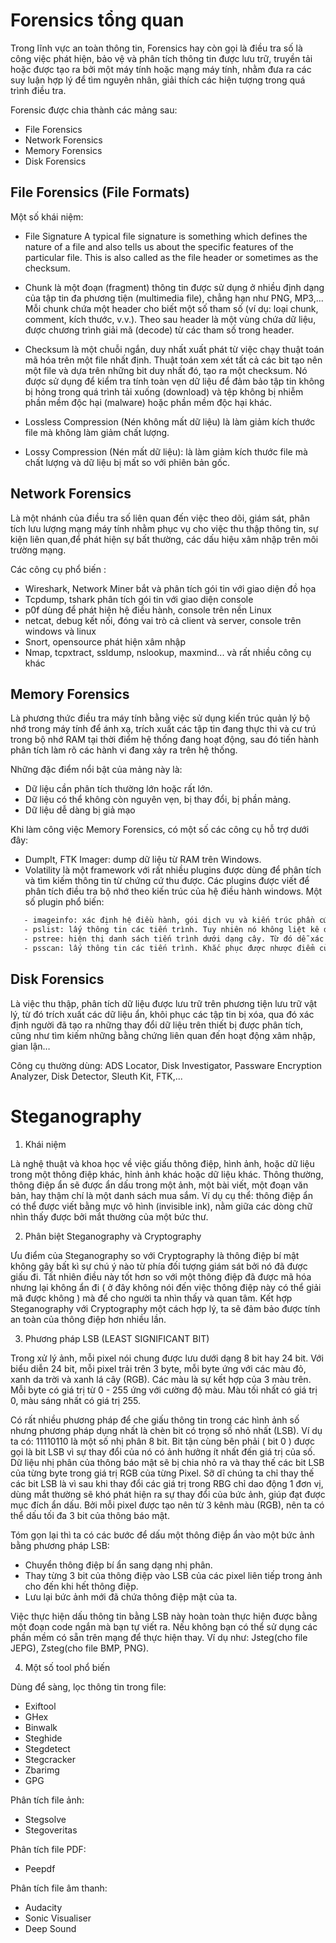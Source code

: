 #  Forensics tổng quan

Trong lĩnh vực an toàn thông tin, Forensics hay còn gọi là điều tra số là công việc phát hiện, bảo vệ và phân tích thông tin được lưu trữ, truyền tải hoặc được tạo ra bởi một máy tính hoặc mạng máy tính, nhằm đưa ra các suy luận hợp lý để tìm nguyên nhân, giải thích các hiện tượng trong quá trình điều tra.

Forensic được chia thành các mảng sau:

- File Forensics
- Network Forensics
- Memory Forensics
- Disk Forensics

## File Forensics (File Formats)

Một số khái niệm:

- File Signature
A typical file signature is something which defines the nature of a file and also tells us about the specific features of the particular file. This is also called as the file header or sometimes as the checksum.
- Chunk là một đoạn (fragment) thông tin được sử dụng ở nhiều định dạng của tập tin đa phương tiện (multimedia file), chẳng hạn như PNG, MP3,... Mỗi chunk chứa một header cho biết một số tham số (ví dụ: loại chunk, comment, kích thước, v.v.). Theo sau header là một vùng chứa dữ liệu, được chương trình giải mã (decode) từ các tham số trong header.

- Checksum  là một chuỗi ngắn, duy nhất xuất phát từ việc chạy thuật toán mã hóa trên một file nhất định. Thuật toán xem xét tất cả các bit tạo nên một file và dựa trên những bit duy nhất đó, tạo ra một checksum. Nó được sử dụng để kiểm tra tính toàn vẹn dữ liệu để đảm bảo tập tin không bị hỏng trong quá trình tải xuống (download) và tệp không bị nhiễm phần mềm độc hại (malware) hoặc phần mềm độc hại khác.

- Lossless Compression (Nén không mất dữ liệu) là làm giảm kích thước file mà không làm giảm chất lượng.

- Lossy Compression (Nén mất dữ liệu): là làm giảm kích thước file mà chất lượng và dữ liệu bị mất so với phiên bản gốc.

## Network Forensics

Là một nhánh của điều tra số liên quan đến việc theo dõi, giám sát, phân tích lưu lượng mạng máy tính nhằm phục vụ cho việc thu thập thông tin, sự kiện liên quan,để phát hiện sự bất thường, các dấu hiệu xâm nhập trên môi trường mạng.

Các công cụ phổ biến :

- Wireshark, Network Miner bắt và phân tích gói tin với giao diện đồ họa
- Tcpdump, tshark phân tích gói tin với giao diện console
- p0f dùng để phát hiện hệ điều hành, console trên nền Linux
- netcat, debug kết nối, đóng vai trò cả client và server, console trên windows và linux
- Snort, opensource phát hiện xâm nhập
- Nmap, tcpxtract, ssldump, nslookup, maxmind... và rất nhiều công cụ khác

## Memory Forensics

Là phương thức điều tra máy tính bằng việc sử dụng kiến trúc quản lý bộ nhớ trong máy tính để ánh xạ, trích xuất các tập tin đang thực thi và cư trú trong bộ nhớ RAM tại thời điểm hệ thống đang hoạt động, sau đó tiến hành phân tích làm rõ các hành vi đang xảy ra trên hệ thống.

Những đặc điểm nổi bật của mảng này là:

- Dữ liệu cần phân tích thường lớn hoặc rất lớn.
- Dữ liệu có thể không còn nguyên vẹn, bị thay đổi, bị phần mảng.
- Dữ liệu dễ dàng bị giả mạo

Khi làm công việc Memory Forensics, có một số các công cụ hỗ trợ dưới đây:

- DumpIt, FTK Imager: dump dữ liệu từ RAM trên Windows.
- Volatility là một framework với rất nhiều plugins được dùng để phân tích và tìm kiếm thông tin từ chứng cứ thu được. Các plugins được viết để phân tích điều tra bộ nhớ theo kiến trúc của hệ điều hành windows. Một số plugin phổ biến:
~~~txt
   - imageinfo: xác định hệ điều hành, gói dịch vụ và kiến trúc phần cứng(32 hoặc 64 bit).
   - pslist: lấy thông tin các tiến trình. Tuy nhiên nó không liệt kê được các tiến trình ẩn hoặc bị kết thúc.
   - pstree: hiện thị danh sách tiến trình dưới dạng cây. Từ đó dễ xác định được tiến trình cha, con. Nhược điểm cũng giống như câu lệnh pslist.
   - psscan: lấy thông tin các tiến trình. Khắc phục được nhược điểm của hai câu lệnh trên.

~~~


## Disk Forensics

Là việc thu thập, phân tích dữ liệu được lưu trữ trên phương tiện lưu trữ vật lý, từ đó trích xuất các dữ liệu ẩn, khôi phục các tập tin bị xóa, qua đó xác định người đã tạo ra những thay đổi dữ liệu trên thiết bị được phân tích, cũng như tìm kiếm những bằng chứng liên quan đến hoạt động xâm nhập, gian lận…

Công cụ thường dùng: ADS Locator, Disk Investigator, Passware Encryption Analyzer, Disk Detector, Sleuth Kit, FTK,... 

# Steganography

1. Khái niệm

Là nghệ thuật và khoa học về việc giấu thông điệp, hình ảnh, hoặc dữ liệu trong một thông điệp khác, hỉnh ảnh khác hoặc dữ liệu khác. Thông thường, thông điệp ẩn sẽ được ẩn dấu trong một ảnh, một bài viết, một đoạn văn bản, hay thậm chí là một danh sách mua sắm. Ví dụ cụ thể: thông điệp ẩn có thể được viết bằng mực vô hình (invisible ink), nằm giữa các dòng chữ nhìn thấy được bởi mắt thường của một bức thư.

2. Phân biệt Steganography và Cryptography

Ưu điểm của Steganography so với Cryptography là thông điệp bí mật không gây bất kì sự chú ý nào từ phía đối tượng giám sát bởi nó đã được giấu đi. Tất nhiên điều này tốt hơn so với một thông điệp đã được mã hóa nhưng lại không ẩn đi ( ở đây không nói đến việc thông điệp này có thể giải mã được không ) mà để cho người ta nhìn thấy và quan tâm.
Kết hợp Steganography với Cryptography một cách hợp lý, ta sẽ đảm bảo được tính an toàn của thông điệp hơn nhiều lần.

3. Phương pháp LSB (LEAST SIGNIFICANT BIT) 
 
 Trong xử lý ảnh, mỗi pixel nói chung được lưu dưới dạng 8 bit hay 24 bit. Với biểu diễn 24 bit, mỗi pixel trải trên 3 byte, mỗi byte ứng với các màu đỏ, xanh da trời và xanh lá cây (RGB). Các màu là sự kết hợp của 3 màu trên. Mỗi byte có giá trị từ 0 - 255 ứng với cường độ màu. Màu tối nhất có giá trị 0, màu sáng nhất có giá trị 255.
 
 Có rất nhiều phương pháp để che giấu thông tin trong các hình ảnh số nhưng phương pháp dụng nhất là chèn bit có trọng số nhỏ nhất (LSB). Ví dụ ta có: 11110110 là một số nhị phân 8 bit. Bit tận cùng bên phải ( bit 0 ) được gọi là bit LSB vì sự thay đổi của nó có ảnh hưởng ít nhất đến giá trị của số. Dữ liệu nhị phân của thông báo mật sẽ bị chia nhỏ ra và thay thế các bit LSB của từng byte trong giá trị RGB của từng Pixel. Sỡ dĩ chúng ta chỉ thay thế các bit LSB là vì sau khi thay đổi các giá trị trong RBG chỉ dao động 1 đơn vị, dùng mắt thường sẽ khó phát hiện ra sự thay đổi của bức ảnh, giúp đạt được mục đích ẩn dấu.
Bởi mỗi pixel được tạo nên từ 3 kênh màu (RGB), nên ta có thể dấu tối đa 3 bit của thông báo mật.

 Tóm gọn lại thì ta có các bước để dấu một thông điệp ẩn vào một bức ảnh bằng phương pháp LSB:
 
- Chuyển thông điệp bí ẩn sang dạng nhị phân.
- Thay từng 3 bit của thông điệp vào LSB của các pixel liên tiếp trong ảnh cho đến khi hết thông điệp.
- Lưu lại bức ảnh mới đã chứa thông điệp mật của ta.

 Việc thực hiện dấu thông tin bằng LSB này hoàn toàn thực hiện được bằng một đoạn code ngắn mà bạn tự viết ra. Nếu không bạn có thể sử dụng các phần mềm có sẵn trên mạng để thực hiện thay. Ví dụ như: Jsteg(cho file JEPG), Zsteg(cho file BMP, PNG). 

4. Một số tool phổ biến

 Dùng để sàng, lọc thông tin trong file:

 - Exiftool
 - GHex
 - Binwalk
 - Steghide
 - Stegdetect
 - Stegcracker
 - Zbarimg
 - GPG

  Phân tích file ảnh:
 
 - Stegsolve
 - Stegoveritas
 
  Phân tích file PDF:
 
 - Peepdf
 
  Phân tích file âm thanh:
 
 - Audacity
 - Sonic Visualiser
 - Deep Sound
 
